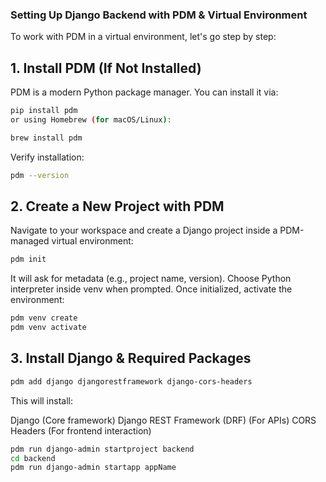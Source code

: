 ### Setting Up Django Backend with PDM & Virtual Environment

To work with PDM in a virtual environment, let's go step by step:

## 1. Install PDM (If Not Installed)

PDM is a modern Python package manager. You can install it via:

```bash
pip install pdm
or using Homebrew (for macOS/Linux):
```

```bash
brew install pdm
```

Verify installation:

```bash
pdm --version
```

## 2. Create a New Project with PDM

Navigate to your workspace and create a Django project inside a PDM-managed virtual environment:

```bash
pdm init
```

It will ask for metadata (e.g., project name, version).
Choose Python interpreter inside venv when prompted.
Once initialized, activate the environment:

```bash
pdm venv create
pdm venv activate
```

## 3. Install Django & Required Packages

```bash
pdm add django djangorestframework django-cors-headers
```

This will install:

Django (Core framework)
Django REST Framework (DRF) (For APIs)
CORS Headers (For frontend interaction)

```bash
pdm run django-admin startproject backend
cd backend
pdm run django-admin startapp appName
```
